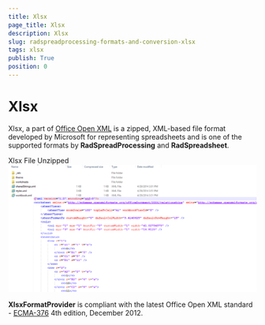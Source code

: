 ```yaml
---
title: Xlsx
page_title: Xlsx
description: Xlsx
slug: radspreadprocessing-formats-and-conversion-xlsx
tags: xlsx
publish: True
position: 0
---
```


# Xlsx



Xlsx, a part of
        [Office Open XML](http://en.wikipedia.org/wiki/Office_Open_XML)
        is a zipped, XML-based file format developed by Microsoft for representing spreadsheets and is one of the supported formats by __RadSpreadProcessing__ and __RadSpreadsheet__.
      

Xlsx File Unzipped![Rad Spread Processing Formats and Conversion Xlsx 01](images/RadSpreadProcessing_Formats_and_Conversion_Xlsx_01.png)

__XlsxFormatProvider__ is compliant with the latest Office Open XML standard -
        [ECMA-376](http://www.ecma-international.org/publications/standards/Ecma-376.htm)
        4th edition, December 2012.
      

## 

